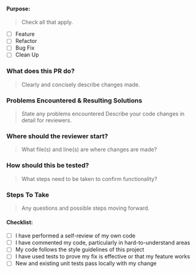 #### Purpose: 
> Check all that apply.
- [ ] Feature
- [ ] Refactor
- [ ] Bug Fix 
- [ ] Clean Up

### What does this PR do? 
> Clearly and concisely describe changes made. 



### Problems Encountered & Resulting Solutions  
> State any problems encountered 
> Describe your code changes in detail for reviewers.



### Where should the reviewer start?
> What file(s) and line(s) are where changes are made?



### How should this be tested?
> What steps need to be taken to confirm functionality? 


### Steps To Take
> Any questions and possible steps moving forward.



#### Checklist:
- [ ] I have performed a self-review of my own code
- [ ] I have commented my code, particularly in hard-to-understand areas
- [ ] My code follows the style guidelines of this project
- [ ] I have used tests to prove my fix is effective or that my feature works
- [ ] New and existing unit tests pass locally with my change
